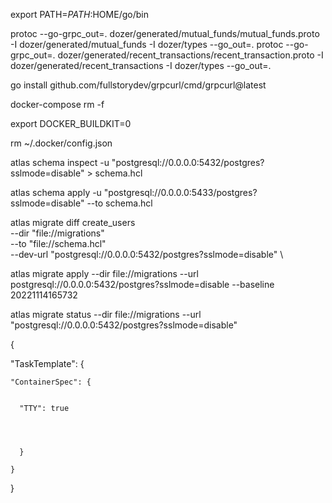 export PATH=$PATH:$HOME/go/bin
  
protoc --go-grpc_out=. dozer/generated/mutual_funds/mutual_funds.proto -I dozer/generated/mutual_funds -I dozer/types  --go_out=. 
protoc --go-grpc_out=. dozer/generated/recent_transactions/recent_transaction.proto -I dozer/generated/recent_transactions -I dozer/types  --go_out=. 

go install github.com/fullstorydev/grpcurl/cmd/grpcurl@latest

docker-compose rm -f 

export DOCKER_BUILDKIT=0

rm  ~/.docker/config.json 

atlas schema inspect -u "postgresql://0.0.0.0:5432/postgres?sslmode=disable" > schema.hcl 

atlas schema apply -u "postgresql://0.0.0.0:5433/postgres?sslmode=disable" --to schema.hcl  

atlas migrate diff create_users \
  --dir "file://migrations" \
  --to "file://schema.hcl" \
  --dev-url "postgresql://0.0.0.0:5432/postgres?sslmode=disable" \

atlas migrate apply --dir file://migrations --url postgresql://0.0.0.0:5432/postgres?sslmode=disable --baseline 20221114165732

atlas migrate status --dir file://migrations --url "postgresql://0.0.0.0:5432/postgres?sslmode=disable"

{

  "TaskTemplate": {
 
    "ContainerSpec": {

  
      "TTY": true
 
    
    
    
      }
 
    }
    
  }